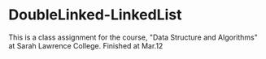 DoubleLinked-LinkedList
=======================

This is a class assignment for the course, "Data Structure and Algorithms" at Sarah Lawrence College.
Finished at Mar.12
